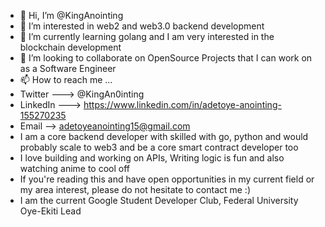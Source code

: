 - 👋 Hi, I’m @KingAnointing
- 👀 I’m interested in web2 and web3.0 backend development
- 🌱 I’m currently learning golang and I am very interested in the blockchain development
- 💞️ I’m looking to collaborate on OpenSource Projects that I can work on as a Software Engineer
- 📫 How to reach me ...
- Twitter ---> @KingAn0inting
- LinkedIn ---> https://www.linkedin.com/in/adetoye-anointing-155270235
- Email --> adetoyeanointing15@gmail.com
- I am a core backend developer with skilled with go, python and would probably scale to web3 and be a core smart contract developer too
- I love building and working on APIs, Writing logic is fun and also watching anime to cool off 
- If you're reading this and have open opportunities in my current field or my area interest, please do not hesitate to contact me :)
- I am the current Google Student Developer Club, Federal University Oye-Ekiti Lead

<!---
KingAnointing/KingAnointing is a ✨ special ✨ repository because its `README.md` (this file) appears on your GitHub profile.
You can click the Preview link to take a look at your changes.
--->
